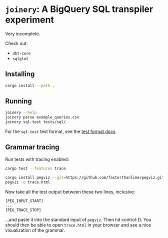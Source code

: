 # `joinery`: A BigQuery SQL transpiler experiment

Very incomplete.

Check out:

- `dbt-core`
- `sqlglot`

## Installing

```bash
cargo install --path .
```

## Running

```bash
joinery --help
joinery parse example_queries.csv
joinery sql-test tests/sql/
```

For the `sql-test` test format, see the [test format
docs](./tests/sql/README.md).

## Grammar tracing

Run tests with tracing enabled:

```bash
cargo test --features trace
```

```bash
cargo install pegviz --git=https://github.com/fasterthanlime/pegviz.git
pegviz -o trace.html
```

Now take all the test output between these two lines, inclusive:

```txt
[PEG_INPUT_START]
...
[PEG_TRACE_STOP]
```

...and paste it into the standard input of `pegviz`. Then hit control-D. You should then be able to open `trace.html` in your browser and see a nice visualization of the grammar.
